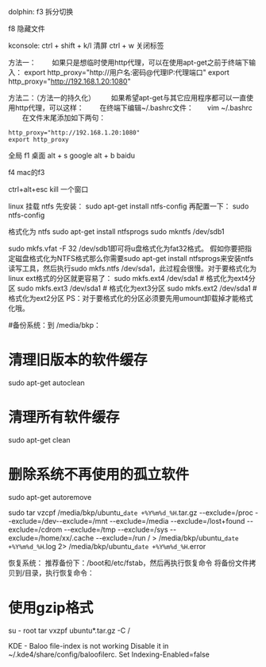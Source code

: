 
dolphin:
f3	拆分切换

f8  隐藏文件


kconsole:
ctrl + shift + k/l  清屏
ctrl + w  关闭标签



方法一：
　　如果只是想临时使用http代理，可以在使用apt-get之前于终端下输入：
	export http_proxy="http://用户名:密码@代理IP:代理端口"
	export http_proxy="http://192.168.1.20:1080"
 
方法二：（方法一的持久化）
　　如果希望apt-get与其它应用程序都可以一直使用http代理，可以这样： 
　　在终端下编辑~/.bashrc文件：　　vim ~/.bashrc
　　在文件末尾添加如下两句：

	http_proxy="http://192.168.1.20:1080"
	export http_proxy



全局
f1 			桌面
alt + s  	google
alt + b		baidu

f4			mac的f3

ctrl+alt+esc	kill 一个窗口	



linux 挂载  ntfs
先安装：
sudo apt-get install ntfs-config
再配置一下：
sudo ntfs-config




格式化为 ntfs
sudo apt-get install ntfsprogs
sudo mkntfs /dev/sdb1

sudo mkfs.vfat -F 32 /dev/sdb1即可将u盘格式化为fat32格式。 
假如你要把指定磁盘格式化为NTFS格式那么你需要sudo apt-get install ntfsprogs来安装ntfs读写工具，然后执行sudo mkfs.ntfs /dev/sda1，此过程会很慢。对于要格式化为linux ext格式的分区就更容易了： 
sudo mkfs.ext4 /dev/sda1 # 格式化为ext4分区 
sudo mkfs.ext3 /dev/sda1 # 格式化为ext3分区 
sudo mkfs.ext2 /dev/sda1 #格式化为ext2分区 
PS：对于要格式化的分区必须要先用umount卸载掉才能格式化哦。 



 

#备份系统：到 /media/bkp：

# 清理旧版本的软件缓存
sudo apt-get autoclean
#
# 清理所有软件缓存
sudo apt-get clean
#
# 删除系统不再使用的孤立软件
sudo apt-get autoremove


sudo tar vzcpf /media/bkp/ubuntu_`date +%Y%m%d_%H`.tar.gz --exclude=/proc --exclude=/dev--exclude=/mnt --exclude=/media --exclude=/lost+found --exclude=/cdrom --exclude=/tmp --exclude=/sys --exclude=/home/xx/.cache --exclude=/run / > /media/bkp/ubuntu_`date +%Y%m%d_%H`.log 2> /media/bkp/ubuntu_`date +%Y%m%d_%H`.error


恢复系统：
推荐备份下：/boot和/etc/fstab，然后再执行恢复命令
将备份文件拷贝到/目录，执行恢复命令：
# 使用gzip格式
su - root
tar vxzpf ubuntu*.tar.gz -C /




KDE - Baloo file-index is not working
Disable it in ~/.kde4/share/config/baloofilerc. Set
Indexing-Enabled=false